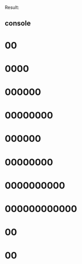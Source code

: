 Result:
## console
#      00
#     0000
#    000000
#   00000000
#    000000
#   00000000
#  0000000000
# 000000000000
#      00
#      00
##

